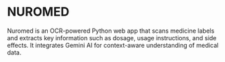 # NUROMED
Nuromed is an OCR-powered Python web app that scans medicine labels and extracts key information such as dosage, usage instructions, and side effects. It integrates Gemini AI for context-aware understanding of medical data.
